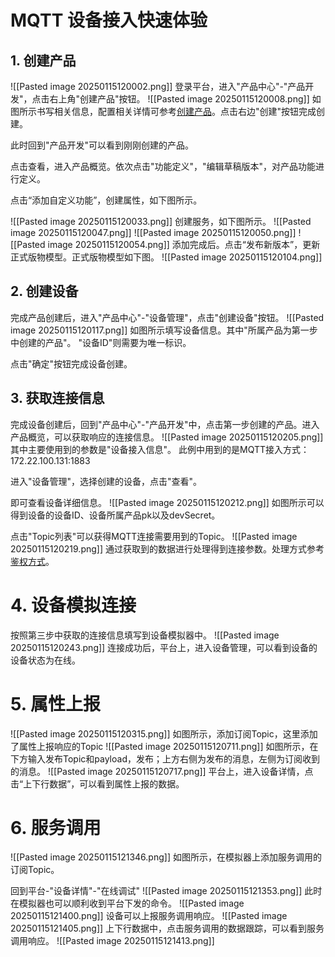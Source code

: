 # MQTT 设备接入快速体验
## 1. 创建产品
![[Pasted image 20250115120002.png]]
登录平台，进入"产品中心"-"产品开发"，点击右上角"创建产品"按钮。
![[Pasted image 20250115120008.png]]
如图所示书写相关信息，配置相关详情可参考[创建产品](https://dmp.ictsoft.cn/docs/content/%E8%AE%BE%E5%A4%87%E6%8E%A5%E5%85%A5/%E5%88%9B%E5%BB%BA%E4%BA%A7%E5%93%81.md)。点击右边"创建"按钮完成创建。

此时回到"产品开发"可以看到刚刚创建的产品。

点击查看，进入产品概览。依次点击"功能定义"，"编辑草稿版本"，对产品功能进行定义。

点击“添加自定义功能”，创建属性，如下图所示。

![[Pasted image 20250115120033.png]]
创建服务，如下图所示。
![[Pasted image 20250115120047.png]]
![[Pasted image 20250115120050.png]]
![[Pasted image 20250115120054.png]]
添加完成后。点击“发布新版本”，更新正式版物模型。正式版物模型如下图。
![[Pasted image 20250115120104.png]]

## 2. 创建设备
完成产品创建后，进入"产品中心"-"设备管理"，点击"创建设备"按钮。
![[Pasted image 20250115120117.png]]
如图所示填写设备信息。其中"所属产品为第一步中创建的产品"。 "设备ID"则需要为唯一标识。

点击"确定"按钮完成设备创建。

## 3. 获取连接信息
完成设备创建后，回到"产品中心"-"产品开发"中，点击第一步创建的产品。进入产品概览，可以获取响应的连接信息。
![[Pasted image 20250115120205.png]]
其中主要使用到的参数是"设备接入信息"。 此例中用到的是MQTT接入方式：172.22.100.131:1883

进入"设备管理"，选择创建的设备，点击"查看"。

即可查看设备详细信息。
![[Pasted image 20250115120212.png]]
如图所示可以得到设备的设备ID、设备所属产品pk以及devSecret。

点击"Topic列表"可以获得MQTT连接需要用到的Topic。
![[Pasted image 20250115120219.png]]
通过获取到的数据进行处理得到连接参数。处理方式参考[鉴权方式](https://dmp.ictsoft.cn/docs/content/%E8%AE%BE%E5%A4%87%E6%8E%A5%E5%85%A5/MQTT%E5%8D%8F%E8%AE%AE/%E9%89%B4%E6%9D%83%E6%96%B9%E5%BC%8F.html)。

# 4. 设备模拟连接
按照第三步中获取的连接信息填写到设备模拟器中。
![[Pasted image 20250115120243.png]]
连接成功后，平台上，进入设备管理，可以看到设备的设备状态为在线。

# 5. 属性上报
![[Pasted image 20250115120315.png]]
如图所示，添加订阅Topic，这里添加了属性上报响应的Topic
![[Pasted image 20250115120711.png]]
如图所示，在下方输入发布Topic和payload，发布；上方右侧为发布的消息，左侧为订阅收到的消息。
![[Pasted image 20250115120717.png]]
平台上，进入设备详情，点击“上下行数据”，可以看到属性上报的数据。

# 6. 服务调用
![[Pasted image 20250115121346.png]]
如图所示，在模拟器上添加服务调用的订阅Topic。

回到平台-"设备详情"-"在线调试"
![[Pasted image 20250115121353.png]]
此时在模拟器也可以顺利收到平台下发的命令。
![[Pasted image 20250115121400.png]]
设备可以上报服务调用响应。
![[Pasted image 20250115121405.png]]
上下行数据中，点击服务调用的数据跟踪，可以看到服务调用响应。
![[Pasted image 20250115121413.png]]




